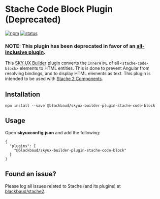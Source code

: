 # Stache Code Block Plugin (Deprecated)

[![npm](https://img.shields.io/npm/v/@blackbaud/skyux-builder-plugin-stache-code-block.svg)](https://www.npmjs.com/package/@blackbaud/skyux-builder-plugin-stache-code-block)
[![status](https://travis-ci.org/blackbaud/skyux-builder-plugin-stache-code-block.svg?branch=master)](https://travis-ci.org/blackbaud/skyux-builder-plugin-stache-code-block)

### NOTE: This plugin has been deprecated in favor of an [all-inclusive plugin](https://github.com/blackbaud/skyux-builder-plugin-stache).

This [SKY UX Builder](https://github.com/blackbaud/skyux-builder) plugin converts the `innerHTML` of all `<stache-code-block>` elements to HTML entities. This is done to prevent Angular from resolving bindings, and to display HTML elements as text. This plugin is intended to be used with [Stache 2 Components](https://github.com/blackbaud/stache2).

## Installation

```
npm install --save @blackbaud/skyux-builder-plugin-stache-code-block
```

## Usage

Open **skyuxconfig.json** and add the following:

```
{
  "plugins": [
    "@blackbaud/skyux-builder-plugin-stache-code-block"
  ]
}
```

## Found an issue?

Please log all issues related to Stache (and its plugins) at [blackbaud/stache2](https://github.com/blackbaud/stache2/issues).
